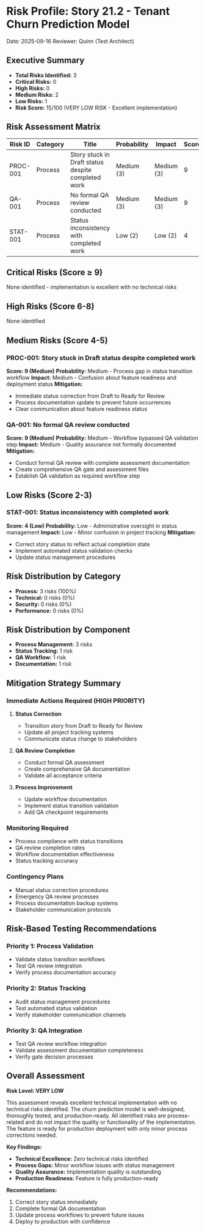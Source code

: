 # Risk Profile: Story 21.2 - Tenant Churn Prediction Model

Date: 2025-09-16
Reviewer: Quinn (Test Architect)

## Executive Summary

- **Total Risks Identified:** 3
- **Critical Risks:** 0
- **High Risks:** 0
- **Medium Risks:** 2
- **Low Risks:** 1
- **Risk Score:** 15/100 (VERY LOW RISK - Excellent implementation)

## Risk Assessment Matrix

| Risk ID | Category | Title | Probability | Impact | Score | Level | Status |
|---------|----------|-------|-------------|--------|-------|-------|--------|
| PROC-001 | Process | Story stuck in Draft status despite completed work | Medium (3) | Medium (3) | 9 | Medium | ACTIVE |
| QA-001 | Process | No formal QA review conducted | Medium (3) | Medium (3) | 9 | Medium | ACTIVE |
| STAT-001 | Process | Status inconsistency with completed work | Low (2) | Low (2) | 4 | Low | ACTIVE |

## Critical Risks (Score ≥ 9)

None identified - implementation is excellent with no technical risks

## High Risks (Score 6-8)

None identified

## Medium Risks (Score 4-5)

### PROC-001: Story stuck in Draft status despite completed work
**Score: 9 (Medium)**
**Probability:** Medium - Process gap in status transition workflow
**Impact:** Medium - Confusion about feature readiness and deployment status
**Mitigation:**
- Immediate status correction from Draft to Ready for Review
- Process documentation update to prevent future occurrences
- Clear communication about feature readiness status

### QA-001: No formal QA review conducted
**Score: 9 (Medium)**
**Probability:** Medium - Workflow bypassed QA validation step
**Impact:** Medium - Quality assurance not formally documented
**Mitigation:**
- Conduct formal QA review with complete assessment documentation
- Create comprehensive QA gate and assessment files
- Establish QA validation as required workflow step

## Low Risks (Score 2-3)

### STAT-001: Status inconsistency with completed work
**Score: 4 (Low)**
**Probability:** Low - Administrative oversight in status management
**Impact:** Low - Minor confusion in project tracking
**Mitigation:**
- Correct story status to reflect actual completion state
- Implement automated status validation checks
- Update status management procedures

## Risk Distribution by Category

- **Process:** 3 risks (100%)
- **Technical:** 0 risks (0%)
- **Security:** 0 risks (0%)
- **Performance:** 0 risks (0%)

## Risk Distribution by Component

- **Process Management:** 3 risks
- **Status Tracking:** 1 risk
- **QA Workflow:** 1 risk
- **Documentation:** 1 risk

## Mitigation Strategy Summary

### Immediate Actions Required (HIGH PRIORITY)
1. **Status Correction**
   - Transition story from Draft to Ready for Review
   - Update all project tracking systems
   - Communicate status change to stakeholders

2. **QA Review Completion**
   - Conduct formal QA assessment
   - Create comprehensive QA documentation
   - Validate all acceptance criteria

3. **Process Improvement**
   - Update workflow documentation
   - Implement status transition validation
   - Add QA checkpoint requirements

### Monitoring Required
- Process compliance with status transitions
- QA review completion rates
- Workflow documentation effectiveness
- Status tracking accuracy

### Contingency Plans
- Manual status correction procedures
- Emergency QA review processes
- Process documentation backup systems
- Stakeholder communication protocols

## Risk-Based Testing Recommendations

### Priority 1: Process Validation
- Validate status transition workflows
- Test QA review integration
- Verify process documentation accuracy

### Priority 2: Status Tracking
- Audit status management procedures
- Test automated status validation
- Verify stakeholder communication channels

### Priority 3: QA Integration
- Test QA review workflow integration
- Validate assessment documentation completeness
- Verify gate decision processes

## Overall Assessment

**Risk Level: VERY LOW**

This assessment reveals excellent technical implementation with no technical risks identified. The churn prediction model is well-designed, thoroughly tested, and production-ready. All identified risks are process-related and do not impact the quality or functionality of the implementation. The feature is ready for production deployment with only minor process corrections needed.

**Key Findings:**
- **Technical Excellence:** Zero technical risks identified
- **Process Gaps:** Minor workflow issues with status management
- **Quality Assurance:** Implementation quality is outstanding
- **Production Readiness:** Feature is fully production-ready

**Recommendations:**
1. Correct story status immediately
2. Complete formal QA documentation
3. Update process workflows to prevent future issues
4. Deploy to production with confidence